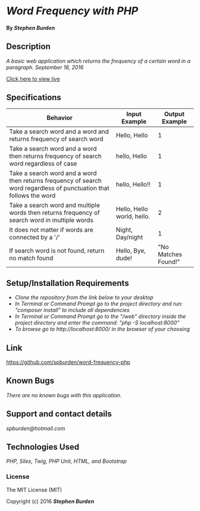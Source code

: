 # _Word Frequency with PHP_

#### By _**Stephen Burden**_

## Description
_A basic web application which returns the frequency of a certain word in a paragraph. September 16, 2016_

[Click here to view live](http://word-count-php.herokuapp.com/)

## Specifications
| Behavior | Input Example | Output Example |
| --- | --- | --- |
| Take a search word and a word and returns frequency of search word | Hello, Hello | 1 |
| Take a search word and a word then returns frequency of search word regardless of case | hello, Hello | 1 |
| Take a search word and a word then returns frequency of search word regardless of punctuation that follows the word | hello, Hello!! | 1 |
| Take a search word and multiple words then returns frequency of search word in multiple words | Hello, Hello world, hello. | 2 |
| It does not matter if words are connected by a '/' | Night, Day/night | 1 |
| If search word is not found, return no match found | Hello, Bye, dude! | "No Matches Found!" |

## Setup/Installation Requirements
* _Clone the repository from the link below to your desktop_
* _In Terminal or Command Prompt go to the project directory and run: "composer install" to include all dependencies_
* _In Terminal or Command Prompt go to the "/web" directory inside the project directory and enter the command: "php -S localhost:8000"_
* _To browse go to http://localhost:8000/ in the browser of your choosing_

## Link
https://github.com/spburden/word-frequency-php

## Known Bugs
_There are no known bugs with this application._

## Support and contact details
_spburden@hotmail.com_

## Technologies Used
_PHP, Silex, Twig, PHP Unit, HTML, and Bootstrap_

### License
The MIT License (MIT)

Copyright (c) 2016 **_Stephen Burden_**
